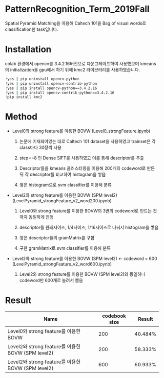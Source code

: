 # PatternRecognition_Term_2019Fall

Spatial Pyramid Matching을 이용해 Caltech 101을 Bag of visual words로 classification한 task입니다.


# Installation
  
colab 환경에서 opencv를 3.4.2.16버전으로 다운그레이드하여 사용했으며 
kmeans의 initialization을 gpu에서 하기 위해 kmc2 라이브러리를 사용하였습니다.

```bash
!yes | pip uninstall opencv-python
!yes | pip uninstall opencv-contrib-python
!yes | pip install opencv-python==3.4.2.16
!yes | pip install opencv-contrib-python==3.4.2.16
!pip install kmc2
```  

# Method
- Level0와 strong feature를 이용한 BOVW
(Level0_strongFeature.ipynb)
  1. 논문에 기재되어있는 대로 Caltech 101 dataset을 사용하였고 trainset은 각 class마다 30장씩 사용

  2. step==8 인 Dense SIFT를 사용하였고 이를 통해 descriptor를 추출

  3. Descriptor들을 kmeans 클러스터링을 이용해 200개의 codeword로 만든 뒤 각 descriptor를 비교하여 histogram을 쌓음

  4. 쌓은 histogram으로 svm classifier를 이용해 분류

- Level2와 strong feature를 이용한 BOVW (SPM level2)
(LevelPyramid_strongFeature_v2_word200.ipynb)

  1. Level0와 strong feature를 이용한 BOVW의 3번의 codeword로 만드는 것까지 동일하게 진행
  
  2. descriptor를 원래사이즈, 1/4사이즈, 1/16사이즈로 나눠서 histogram을 쌓음
  
  3. 쌓은 descriptor들의 gramMatrix를 구함
  
  4. 구한 gramMatrix로 svm classifier를 이용해 분류
  
- Level2와 strong feature를 이용한 BOVW (SPM level2) <- codeword = 600
(LevelPyramid_strongFeature_v2_word600.ipynb)

  1. Level2와 strong feature를 이용한 BOVW (SPM level2)와 동일하나 codeword만 600개로 늘려서 뽑음
  
  

# Result

| Name | codebook size | Result |
|---|---|---|
|Level0와 strong feature를 이용한 BOVW | 200 | 40.484% |
|Level2와 strong feature를 이용한 BOVW (SPM level2) | 200 | 58.333% |
| Level2와 strong feature를 이용한 BOVW (SPM level2) | 600 | 60.933% |
